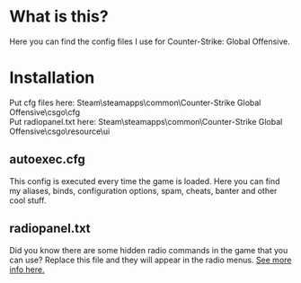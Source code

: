 # What is this?
Here you can find the config files I use for Counter-Strike: Global Offensive.

Installation
============
Put cfg files here: Steam\steamapps\common\Counter-Strike Global Offensive\csgo\cfg  
Put radiopanel.txt here: Steam\steamapps\common\Counter-Strike Global Offensive\csgo\resource\ui

## autoexec.cfg

This config is executed every time the game is loaded. Here you can find my aliases, binds, configuration options, spam, cheats, banter and other cool stuff.

## radiopanel.txt
Did you know there are some hidden radio commands in the game that you can use? Replace this file and they will appear in the radio menus. [See more info here.](http://steamcommunity.com//sharedfiles/filedetails/?id=171993722)
